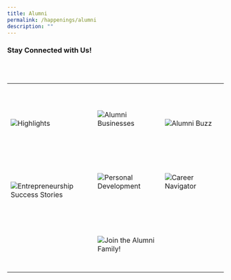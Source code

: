 ```yaml
---
title: Alumni
permalink: /happenings/alumni
description: ""
---
```

### Stay Connected with Us!

<div>
    <table>
        <tr>
            <td style="max-width:33%; vertical-align:bottom; border:none"><br>
                <a href="/alumni/highlights/" style="text-decoration: none">
                    <image src="/images/Happenings/Highlights 2.png" style="display:block;margin-left:auto;margin-right:auto;" alt="Highlights">
                    </image>
                </a>
            </td>
            <td style="max-width:33%; vertical-align:bottom; border:none"><br>
                <a href="/alumni/alumni-businesses/"     style="text-decoration: none">
                    <image src="/images/Happenings/Alumni Businesses.png" style="display:block;margin-left:auto;margin-right:auto;" alt="Alumni Businesses">
                    </image>
                </a>
            </td>
            <td style="max-width:33%; vertical-align:bottom; border:none"><br>
                <a href="/alumni/alumni-buzz/"     style="text-decoration: none">
                    <image src="/images/Happenings/Alumni Buzz.png" style="display:block;margin-left:auto;margin-right:auto;" alt="Alumni Buzz">
                    </image>
                </a>
            </td>
        </tr>
        <tr>
            <td style="max-width:33%; vertical-align:bottom; border:none"><br>
							 <a href="/alumni/entrepreneurship-success-stories/"     style="text-decoration: none">
                    <image src="/images/Happenings/Entrepreneurship Success Stories.png" style="display:block;margin-left:auto;margin-right:auto;" alt="Entrepreneurship Success Stories">
											  </image>
                </a>
            </td>
            <td style="max-width:33%; vertical-align:bottom; border:none"><br>
                <a href="/alumni/personal-development/"    style="text-decoration: none">
                    <image src="/images/Happenings/Personal Development.png" style="display:block;margin-left:auto;margin-right:auto;" alt="Personal Development">
                    </image>
                </a>
            </td>
            <td style="max-width:33%; vertical-align:bottom; border:none"><br>
							 <a href="/alumni/career-navigator/"    style="text-decoration: none">
                    <image src="/images/Happenings/Career Navigator.png" style="display:block;margin-left:auto;margin-right:auto;" alt="Career Navigator">
                    </image>
                </a>
            </td>
        </tr>
			<tr>
            <td style="max-width:33%; vertical-align:bottom; border:none"><br>
            </td>
            <td style="max-width:33%; vertical-align:bottom; border:none"><br>
                <a href="/alumni/join-the-alumni-family/"    style="text-decoration: none">
                    <image src="/images/Happenings/Join the Alumni Family!.png" style="display:block;margin-left:auto;margin-right:auto;" alt="Join the Alumni Family!">
                    </image>
                </a>
            </td>
            <td style="max-width:33%; vertical-align:bottom; border:none"><br>
            </td>
        </tr>
    </table>
</div>